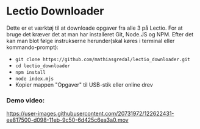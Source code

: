 # Lectio Downloader
Dette er et værktøj til at downloade opgaver fra alle 3 på Lectio. For at bruge det kræver det at man har installeret Git, Node.JS og NPM. Efter det kan man blot følge instrukserne herunder(skal køres i terminal eller kommando-prompt):
- `git clone https://github.com/mathiasgredal/lectio_downloader.git`
- `cd lectio_downloader`
- `npm install`
- `node index.mjs`
- Kopier mappen "Opgaver" til USB-stik eller online drev

### Demo video:
https://user-images.githubusercontent.com/20731972/122622431-ee817500-d098-11eb-9c50-6d425c6ea3a0.mov

